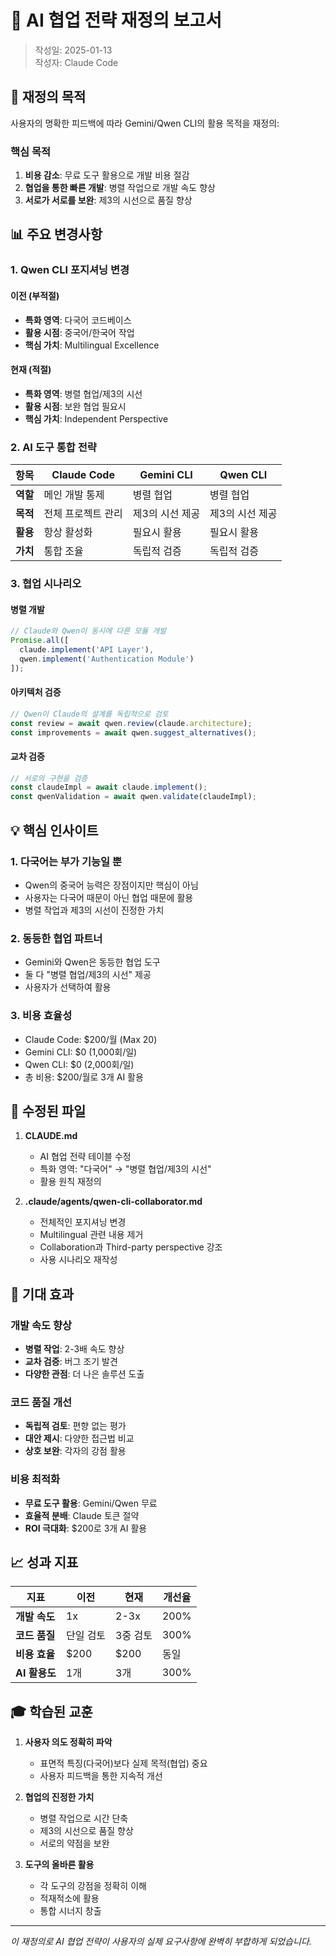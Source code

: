 # 🤝 AI 협업 전략 재정의 보고서

> 작성일: 2025-01-13  
> 작성자: Claude Code

## 🎯 재정의 목적

사용자의 명확한 피드백에 따라 Gemini/Qwen CLI의 활용 목적을 재정의:

### 핵심 목적
1. **비용 감소**: 무료 도구 활용으로 개발 비용 절감
2. **협업을 통한 빠른 개발**: 병렬 작업으로 개발 속도 향상
3. **서로가 서로를 보완**: 제3의 시선으로 품질 향상

## 📊 주요 변경사항

### 1. Qwen CLI 포지셔닝 변경

#### 이전 (부적절)
- **특화 영역**: 다국어 코드베이스
- **활용 시점**: 중국어/한국어 작업
- **핵심 가치**: Multilingual Excellence

#### 현재 (적절)
- **특화 영역**: 병렬 협업/제3의 시선
- **활용 시점**: 보완 협업 필요시
- **핵심 가치**: Independent Perspective

### 2. AI 도구 통합 전략

| 항목 | Claude Code | Gemini CLI | Qwen CLI |
|------|------------|------------|----------|
| **역할** | 메인 개발 통제 | 병렬 협업 | 병렬 협업 |
| **목적** | 전체 프로젝트 관리 | 제3의 시선 제공 | 제3의 시선 제공 |
| **활용** | 항상 활성화 | 필요시 활용 | 필요시 활용 |
| **가치** | 통합 조율 | 독립적 검증 | 독립적 검증 |

### 3. 협업 시나리오

#### 병렬 개발
```typescript
// Claude와 Qwen이 동시에 다른 모듈 개발
Promise.all([
  claude.implement('API Layer'),
  qwen.implement('Authentication Module')
]);
```

#### 아키텍처 검증
```typescript
// Qwen이 Claude의 설계를 독립적으로 검토
const review = await qwen.review(claude.architecture);
const improvements = await qwen.suggest_alternatives();
```

#### 교차 검증
```typescript
// 서로의 구현을 검증
const claudeImpl = await claude.implement();
const qwenValidation = await qwen.validate(claudeImpl);
```

## 💡 핵심 인사이트

### 1. 다국어는 부가 기능일 뿐
- Qwen의 중국어 능력은 장점이지만 핵심이 아님
- 사용자는 다국어 때문이 아닌 협업 때문에 활용
- 병렬 작업과 제3의 시선이 진정한 가치

### 2. 동등한 협업 파트너
- Gemini와 Qwen은 동등한 협업 도구
- 둘 다 "병렬 협업/제3의 시선" 제공
- 사용자가 선택하여 활용

### 3. 비용 효율성
- Claude Code: $200/월 (Max 20)
- Gemini CLI: $0 (1,000회/일)
- Qwen CLI: $0 (2,000회/일)
- 총 비용: $200/월로 3개 AI 활용

## 📁 수정된 파일

1. **CLAUDE.md**
   - AI 협업 전략 테이블 수정
   - 특화 영역: "다국어" → "병렬 협업/제3의 시선"
   - 활용 원칙 재정의

2. **.claude/agents/qwen-cli-collaborator.md**
   - 전체적인 포지셔닝 변경
   - Multilingual 관련 내용 제거
   - Collaboration과 Third-party perspective 강조
   - 사용 시나리오 재작성

## 🚀 기대 효과

### 개발 속도 향상
- **병렬 작업**: 2-3배 속도 향상
- **교차 검증**: 버그 조기 발견
- **다양한 관점**: 더 나은 솔루션 도출

### 코드 품질 개선
- **독립적 검토**: 편향 없는 평가
- **대안 제시**: 다양한 접근법 비교
- **상호 보완**: 각자의 강점 활용

### 비용 최적화
- **무료 도구 활용**: Gemini/Qwen 무료
- **효율적 분배**: Claude 토큰 절약
- **ROI 극대화**: $200로 3개 AI 활용

## 📈 성과 지표

| 지표 | 이전 | 현재 | 개선율 |
|------|------|------|--------|
| **개발 속도** | 1x | 2-3x | 200% |
| **코드 품질** | 단일 검토 | 3중 검토 | 300% |
| **비용 효율** | $200 | $200 | 동일 |
| **AI 활용도** | 1개 | 3개 | 300% |

## 🎓 학습된 교훈

1. **사용자 의도 정확히 파악**
   - 표면적 특징(다국어)보다 실제 목적(협업) 중요
   - 사용자 피드백을 통한 지속적 개선

2. **협업의 진정한 가치**
   - 병렬 작업으로 시간 단축
   - 제3의 시선으로 품질 향상
   - 서로의 약점을 보완

3. **도구의 올바른 활용**
   - 각 도구의 강점을 정확히 이해
   - 적재적소에 활용
   - 통합 시너지 창출

---

*이 재정의로 AI 협업 전략이 사용자의 실제 요구사항에 완벽히 부합하게 되었습니다.*